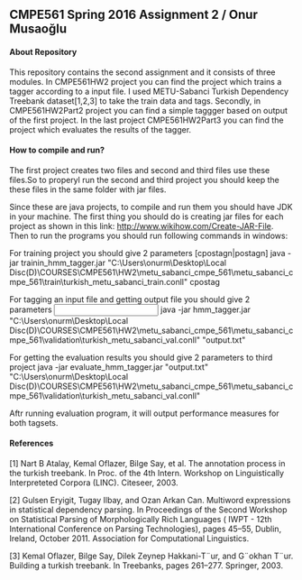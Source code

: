## CMPE561 Spring 2016 Assignment 2 / Onur Musaoğlu
#### About Repository
  This repository contains the second assignment and it consists of three modules. In CMPE561HW2 project you can find the project which trains a tagger according to a input file. I used METU-Sabanci Turkish Dependency Treebank dataset[1,2,3] to take the train data and tags. Secondly, in CMPE561HW2Part2 project you can find a simple taggger based on output of the first project. In the last project CMPE561HW2Part3 you can find the project which evaluates the results of the tagger.

#### How to compile and run?
The first project creates two files and second and third files use these files.So to properyl run the second and third project you should keep the these files in the same folder with jar files.

Since these are java projects, to compile and run them you should have JDK in your machine. The first thing you should do is creating
jar files for each project as shown in this link: http://www.wikihow.com/Create-JAR-File. 
Then to run the programs you should run following commands in windows:

For training project you should give 2 parameters <training filename> [cpostagn|postagn]
java -jar trainin_hmm_tagger.jar "C:\Users\onurm\Desktop\Local Disc(D)\COURSES\CMPE561\HW2\metu_sabanci_cmpe_561\metu_sabanci_cmpe_561\train\turkish_metu_sabanci_train.conll" cpostag
  
For tagging an input file and getting output file you should give 2 parameters <input blind filename> <output filename>
java -jar hmm_tagger.jar "C:\Users\onurm\Desktop\Local Disc(D)\COURSES\CMPE561\HW2\metu_sabanci_cmpe_561\metu_sabanci_cmpe_561\validation\turkish_metu_sabanci_val.conll" "output.txt"

For getting the evaluation results you should give 2 parameters <output filename> <gold filename> to third project
java -jar evaluate_hmm_tagger.jar "output.txt" "C:\Users\onurm\Desktop\Local Disc(D)\COURSES\CMPE561\HW2\metu_sabanci_cmpe_561\metu_sabanci_cmpe_561\validation\turkish_metu_sabanci_val.conll"

Aftr running evaluation program, it will output performance measures for both tagsets.

#### References
[1] Nart B Atalay, Kemal Oflazer, Bilge Say, et al. The annotation process in the turkish treebank.
In Proc. of the 4th Intern. Workshop on Linguistically Interpreteted Corpora (LINC). Citeseer,
2003.

[2] Gulsen Eryigit, Tugay Ilbay, and Ozan Arkan Can. Multiword expressions in statistical dependency
parsing. In Proceedings of the Second Workshop on Statistical Parsing of Morphologically
Rich Languages ( IWPT - 12th International Conference on Parsing Technologies),
pages 45–55, Dublin, Ireland, October 2011. Association for Computational Linguistics.

[3] Kemal Oflazer, Bilge Say, Dilek Zeynep Hakkani-T¨ur, and G¨okhan T¨ur. Building a turkish
treebank. In Treebanks, pages 261–277. Springer, 2003.
